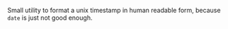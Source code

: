 Small utility to format a unix timestamp in human readable form, because `date` is just not good enough.

